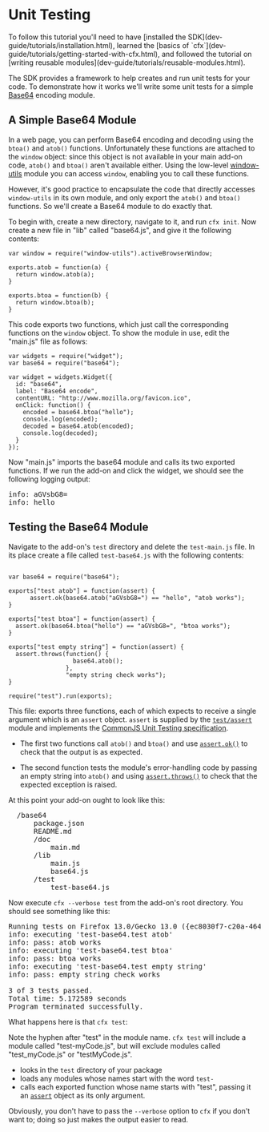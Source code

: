 <!-- This Source Code Form is subject to the terms of the Mozilla Public
   - License, v. 2.0. If a copy of the MPL was not distributed with this
   - file, You can obtain one at http://mozilla.org/MPL/2.0/. -->

# Unit Testing #

<span class="aside">
To follow this tutorial you'll need to have
[installed the SDK](dev-guide/tutorials/installation.html),
learned the
[basics of `cfx`](dev-guide/tutorials/getting-started-with-cfx.html),
and followed the tutorial on
[writing reusable modules](dev-guide/tutorials/reusable-modules.html).
</span>

The SDK provides a framework to help creates and run unit tests for
your code. To demonstrate how it works we'll write some unit tests for
a simple [Base64](http://en.wikipedia.org/wiki/Base64) encoding module.

## A Simple Base64 Module ##

In a web page, you can perform Base64 encoding and decoding using the
`btoa()` and `atob()` functions. Unfortunately these functions are attached
to the `window` object: since this object is not available in your
main add-on code, `atob()` and `btoa()` aren't available either. Using the
low-level
[window-utils](modules/deprecated/window-utils.html) module you
can access `window`, enabling you to call these functions.

However, it's good practice to encapsulate the code that directly accesses
`window-utils` in its own module, and only export the `atob()`
and `btoa()` functions. So we'll create a Base64 module to do
exactly that.

To begin with, create a new directory, navigate to it, and run `cfx init`.
Now create a new file in "lib" called "base64.js", and give it the
following contents:

    var window = require("window-utils").activeBrowserWindow;

    exports.atob = function(a) {
      return window.atob(a);
    }

    exports.btoa = function(b) {
      return window.btoa(b);
    }

This code exports two functions, which just call the corresponding
functions on the `window` object. To show the module in use, edit
the "main.js" file as follows:

    var widgets = require("widget");
    var base64 = require("base64");

    var widget = widgets.Widget({
      id: "base64",
      label: "Base64 encode",
      contentURL: "http://www.mozilla.org/favicon.ico",
      onClick: function() {
        encoded = base64.btoa("hello");
        console.log(encoded);
        decoded = base64.atob(encoded);
        console.log(decoded);
      }
    });

Now "main.js" imports the base64 module and calls its two exported
functions. If we run the add-on and click the widget, we should see
the following logging output:

<pre>
info: aGVsbG8=
info: hello
</pre>

## Testing the Base64 Module ##

Navigate to the add-on's `test` directory and delete the `test-main.js` file.
In its place create a file called `test-base64.js` with the following
contents:

<pre><code>
var base64 = require("base64");

exports["test atob"] = function(assert) {
	  assert.ok(base64.atob("aGVsbG8=") == "hello", "atob works");
}

exports["test btoa"] = function(assert) {
  assert.ok(base64.btoa("hello") == "aGVsbG8=", "btoa works");
}

exports["test empty string"] = function(assert) {
  assert.throws(function() {
	              base64.atob();
	            },
                "empty string check works");
}

require("test").run(exports);
</code></pre>

This file: exports three functions, each of which expects to receive a single
argument which is an `assert` object. `assert` is supplied by the
[`test/assert`](modules/test/assert.html) module and implements
the [CommonJS Unit Testing specification](http://wiki.commonjs.org/wiki/Unit_Testing/1.1).

* The first two functions call `atob()` and `btoa()` and use
[`assert.ok()`](modules/test/assert.html)
to check that the output is as expected.

* The second function tests the module's error-handling code by passing an
empty string into `atob()` and using
[`assert.throws()`](modules/test/assert.html)
to check that the expected exception is raised.

At this point your add-on ought to look like this:

<pre>
  /base64
      package.json
      README.md
      /doc
          main.md
      /lib
          main.js
          base64.js
      /test
          test-base64.js
</pre>

Now execute `cfx --verbose test` from the add-on's root directory.
You should see something like this:

<pre>
Running tests on Firefox 13.0/Gecko 13.0 ({ec8030f7-c20a-464f-9b0e-13a3a9e97384}) under darwin/x86.
info: executing 'test-base64.test atob'
info: pass: atob works
info: executing 'test-base64.test btoa'
info: pass: btoa works
info: executing 'test-base64.test empty string'
info: pass: empty string check works

3 of 3 tests passed.
Total time: 5.172589 seconds
Program terminated successfully.
</pre>

What happens here is that `cfx test`:

<span class="aside">Note the hyphen after "test" in the module name.
`cfx test` will include a module called "test-myCode.js", but will exclude
modules called "test_myCode.js" or "testMyCode.js".</span>

* looks in the `test` directory of your
package
* loads any modules whose names start with the word `test-`
*  calls each exported function whose name starts with "test", passing it
an [`assert`](modules/test/assert.html) object as its only argument.

Obviously, you don't have to pass the `--verbose` option to `cfx` if you don't
want to; doing so just makes the output easier to read.

